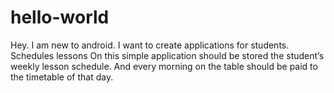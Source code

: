 # hello-world

Hey. I am new to android. I want to create applications for students. Schedules lessons On this simple application should be stored the student’s weekly lesson schedule. And every morning on the table should be paid to the timetable of that day.
